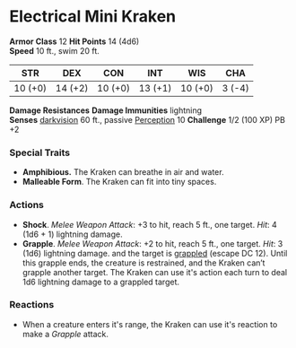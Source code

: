# Electrical Mini Kraken

**Armor Class** 12
**Hit Points** 14 (4d6)  
**Speed** 10 ft., swim 20 ft.

| STR     | DEX     | CON     | INT     | WIS     | CHA    |
| ------- | ------- | ------- | ------- | ------- | ------ |
| 10 (+0) | 14 (+2) | 10 (+0) | 13 (+1) | 10 (+0) | 3 (-4) |

**Damage Resistances** 
**Damage Immunities** lightning  
**Senses** [darkvision](https://www.5esrd.com/gamemastering/special-abilities#special-ability-darkvision) 60 ft., passive [Perception](https://www.5esrd.com/using-ability-scores#Perception) 10 
**Challenge** 1/2 (100 XP) PB +2

### Special Traits

- **Amphibious.** The Kraken can breathe in air and water.
- **Malleable Form**. The Kraken can fit into tiny spaces.

### Actions

- **Shock**. _Melee Weapon Attack_: +3 to hit, reach 5 ft., one target. _Hit_: 4 (1d6 + 1) lightning damage.
- **Grapple**. _Melee Weapon Attack_: +2 to hit, reach 5 ft., one target. _Hit_: 3 (1d6) lightning damage. and the target is [grappled](https://www.5esrd.com/gamemastering/conditions/#Grappled) (escape DC 12). Until this grapple ends, the creature is restrained, and the Kraken can’t grapple another target. The Kraken can use it's action each turn to deal 1d6 lightning damage to a grappled target.

### Reactions
- When a creature enters it's range, the Kraken can use it's reaction to make a _Grapple_ attack.